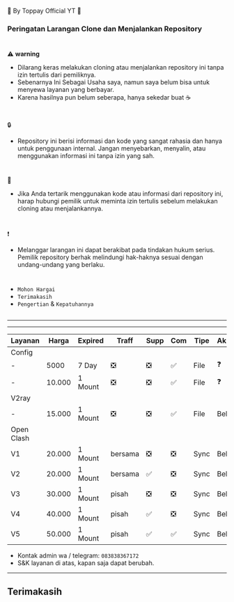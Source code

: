 🍚 By Toppay Official YT 🚀
### Peringatan Larangan Clone dan Menjalankan Repository
#
⚠️ **warning**
- Dilarang keras melakukan cloning atau menjalankan repository ini tanpa izin tertulis dari pemiliknya.
- Sebenarnya Ini Sebagai Usaha saya, namun saya belum bisa untuk menyewa layanan yang berbayar.
- Karena hasilnya pun belum seberapa, hanya sekedar buat ☕
#
🔒
- Repository ini berisi informasi dan kode yang sangat rahasia dan hanya untuk penggunaan internal. Jangan menyebarkan, menyalin, atau menggunakan informasi ini tanpa izin yang sah.
#
📩
- Jika Anda tertarik menggunakan kode atau informasi dari repository ini, harap hubungi pemilik untuk meminta izin tertulis sebelum melakukan cloning atau menjalankannya.
#
❗
- Melanggar larangan ini dapat berakibat pada tindakan hukum serius. Pemilik repository berhak melindungi hak-haknya sesuai dengan undang-undang yang berlaku.
#
- `Mohon Hargai`
- `Terimakasih`
- `Pengertian` & `Kepatuhannya`

##

---

---

| Layanan | Harga   | Expired | Traff | Supp  | Com | Tipe | Akses |
| ------- | ------- | ------- | ----  | ----- | --- | ---- | ----- |
| Config  |
| -       | 5000    | 7 Day   | ❎ | ❎ | ✅ | File  | ❓    |
| -       | 10.000  | 1 Mount | ❎ | ❎ | ✅ | File  | ❓    |
| V2ray   |
| -       | 15.000  | 1 Mount | ❎ | ❎ | ✅ | File  | Bebas |
| Open Clash |
|  V1     | 20.000  | 1 Mount | bersama | ❎ | ❎ | Sync | Bebas |
|  V2     | 20.000  | 1 Mount | bersama | ✅ | ❎ | Sync | Bebas |
|  V3     | 30.000  | 1 Mount | pisah | ❎ | ❎ | Sync | Bebas |
|  V4     | 40.000  | 1 Mount | pisah | ✅ | ❎ | Sync | Bebas |
|  V5     | 50.000  | 1 Mount | pisah | ✅ | ✅ | Sync | Bebas |

- Kontak admin wa / telegram: `083838367172`
- S&K
 layanan di atas, kapan saja dapat berubah.

---

##
## Terimakasih